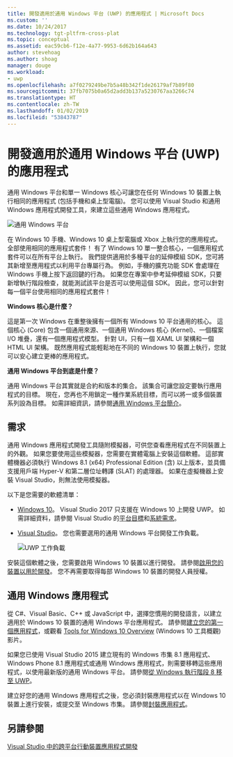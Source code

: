 ```yaml
---
title: 開發適用於通用 Windows 平台 (UWP) 的應用程式 | Microsoft Docs
ms.custom: ''
ms.date: 10/24/2017
ms.technology: tgt-pltfrm-cross-plat
ms.topic: conceptual
ms.assetid: eac59cb6-f12e-4a77-9953-6d62b164a643
author: stevehoag
ms.author: shoag
manager: douge
ms.workload:
- uwp
ms.openlocfilehash: a7f0279249be7b5a48b342f1de26179af7b89f80
ms.sourcegitcommit: 37fb7075b0a65d2add3b137a5230767aa3266c74
ms.translationtype: HT
ms.contentlocale: zh-TW
ms.lasthandoff: 01/02/2019
ms.locfileid: "53843787"
---
```

# <a name="develop-apps-for-the-universal-windows-platform-uwp"></a>開發適用於通用 Windows 平台 (UWP) 的應用程式
通用 Windows 平台和單一 Windows 核心可讓您在任何 Windows 10 裝置上執行相同的應用程式 (包括手機和桌上型電腦)。 您可以使用 Visual Studio 和通用 Windows 應用程式開發工具，來建立這些通用 Windows 應用程式。

 ![通用 Windows 平台](../cross-platform/media/uwp_coreextensions.png "UWP_CoreExtensions")

 在 Windows 10 手機、Windows 10 桌上型電腦或 Xbox 上執行您的應用程式。 全部使用相同的應用程式套件！ 有了 Windows 10 單一整合核心，一個應用程式套件可以在所有平台上執行。 我們提供適用於多種平台的延伸模組 SDK，您可將其新增至應用程式以利用平台專屬行為。 例如，手機的擴充功能 SDK 會處理在 Windows 手機上按下返回鍵的行為。 如果您在專案中參考延伸模組 SDK，只要新增執行階段檢查，就能測試該平台是否可以使用這個 SDK。 因此，您可以針對每一個平台使用相同的應用程式套件！

 **Windows 核心是什麼？**

 這是第一次 Windows 在重整後擁有一個所有 Windows 10 平台通用的核心。 這個核心 (Core) 包含一個通用來源、一個通用 Windows 核心 (Kernel)、一個檔案 I/O 堆疊，還有一個應用程式模型。 針對 UI，只有一個 XAML UI 架構和一個 HTML UI 架構。 既然應用程式能輕鬆地在不同的 Windows 10 裝置上執行，您就可以安心建立更棒的應用程式。

 **通用 Windows 平台到底是什麼？**

通用 Windows 平台其實就是合約和版本的集合。 該集合可讓您設定要執行應用程式的目標。 現在，您再也不用鎖定一種作業系統目標，而可以將一或多個裝置系列設為目標。 如需詳細資訊，請參閱[通用 Windows 平台簡介](/windows/uwp/get-started/universal-application-platform-guide)。

## <a name="requirements"></a>需求
 通用 Windows 應用程式開發工具隨附模擬器，可供您查看應用程式在不同裝置上的外觀。 如果您要使用這些模擬器，您需要在實體電腦上安裝這個軟體。 這部實體機器必須執行 Windows 8.1 (x64) Professional Edition (含) 以上版本，並具備支援用戶端 Hyper-V 和第二層位址轉譯 (SLAT) 的處理器。 如果在虛擬機器上安裝 Visual Studio，則無法使用模擬器。

 以下是您需要的軟體清單：

-   [Windows 10](http://windows.microsoft.com/windows/downloads)。 Visual Studio 2017 只支援在 Windows 10 上開發 UWP。 如需詳細資料，請參閱 Visual Studio 的[平台目標](/visualstudio/productinfo/vs2017-compatibility-vs)和[系統需求](/visualstudio/productinfo/vs2017-system-requirements-vs)。

-   [Visual Studio](https://visualstudio.microsoft.com/downloads/?utm_medium=microsoft&utm_source=docs.microsoft.com&utm_campaign=button+cta&utm_content=download+vs2017)。 您也需要選用的通用 Windows 平台開發工作負載。

     ![UWP 工作負載](media/uwp_workload.png)

安裝這個軟體之後，您需要啟用 Windows 10 裝置以進行開發。 請參閱[啟用您的裝置以用於開發](/windows/uwp/get-started/enable-your-device-for-development)。 您不再需要取得每部 Windows 10 裝置的開發人員授權。

## <a name="universal-windows-apps"></a>通用 Windows 應用程式
從 C#、Visual Basic、C++ 或 JavaScript 中，選擇您慣用的開發語言，以建立適用於 Windows 10 裝置的通用 Windows 平台應用程式。 請參閱[建立您的第一個應用程式](/windows/uwp/get-started/your-first-app)，或觀看 [Tools for Windows 10 Overview](https://channel9.msdn.com/Series/ConnectOn-Demand/229) (Windows 10 工具概觀) 影片。

如果您已使用 Visual Studio 2015 建立現有的 Windows 市集 8.1 應用程式、Windows Phone 8.1 應用程式或通用 Windows 應用程式，則需要移轉這些應用程式，以使用最新版的通用 Windows 平台。 請參閱[從 Windows 執行階段 8 移至 UWP](/windows/uwp/porting/w8x-to-uwp-root)。

建立好您的通用 Windows 應用程式之後，您必須封裝應用程式以在 Windows 10 裝置上進行安裝，或提交至 Windows 市集。 請參閱[封裝應用程式](/windows/uwp/packaging/index)。

## <a name="see-also"></a>另請參閱
[Visual Studio 中的跨平台行動裝置應用程式開發](../cross-platform/cross-platform-mobile-development-in-visual-studio.md)
